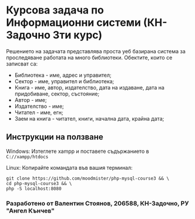 # Курсова задача по Информационни системи (КН-Задочно 3ти курс)

Решението на задачата представлява проста уеб базирана система за проследяване работата на много библиотеки. Обектите, които се записват са:
- Библиотека - име, адрес и управител;
- Сектор - име, управител и библиотека;
- Книга - име, автор, издателство, дата на издаване, дата на придобиване, сектор, състояние;
- Автор - име;
- Издателство - име;
- Читател - име, егн;
- Заем на книга - читател, книги, начална дата, крайна дата;

## Инструкции на ползване

Windows:
Изтеглете xampp и поставете съдържанието в `C://xampp/htdocs`

Linux:
Копирайте командата във вашия терминал:
```
git clone https://github.com/moodmister/php-mysql-course3 && \
cd php-mysql-course3 && \
php -S localhost:8080
```

### Разработено от Валентин Стоянов, 206588, КН-Задочно, РУ "Ангел Кънчев"
